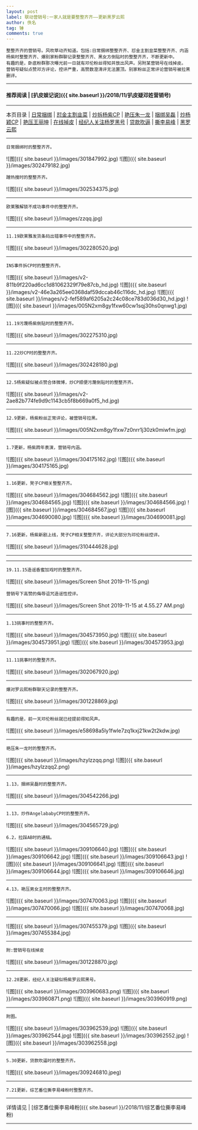 ```yaml
---
layout: post
label: 联动营销号:一家人就是要整整齐齐——更新黑罗云熙
author: 佚名
tag: 锤
comments: true
---
```


    整整齐齐的营销号。风吹草动齐知道。包括:日常捆绑整整齐齐、怼金主割韭菜整整齐齐、内涵杨紫时整整齐齐、爆别家粉群聊记录整整齐齐、黑女方倒贴时的整整齐齐，不断更新中。
    有趣的是，卧底粉群那次曝光前一日就有邓伦粉丝得知并放出风声。另附某营销号在线掉皮。
    营销号疑似点赞邓方评论，控评严重，高赞数澄清评无法置顶。别家粉丝正常评论营销号被拉黑删评。

---
#### 推荐阅读 \| [扒皮娱记说]({{ site.baseurl }}/2018/11/扒皮疑邓姓营销号)
---

本页目录 \| [日常捆绑](#dxjje)  \| [怼金主割韭菜](#dxjja) \| [炒拆杨紫CP](#dxjjb) \| [艳压朱一龙](#dxjjf)  \| [捆绑吴磊](#dxjjh) \| [炒杨颖CP](#dxjji)  \| [艳压王丽坤](#dxjjj) \| [在线掉皮](#dxjjd) \| [经纪人关注杨罗黑号](#dxjjg) \| [贷款吹逼](#dxjjk)  \| [撕李易峰](#dxjjl) \| [黑罗云熙](#dxjjc)

---

<a class="anchor" name="dxjje"></a>

    日常捆绑时的整整齐齐。


![图]({{ site.baseurl }}/images/301847992.jpg)
![图]({{ site.baseurl }}/images/302479182.jpg)

    蹭热搜时的整整齐齐。
    
![图]({{ site.baseurl }}/images/302534375.jpg)

---

<a class="anchor" name="dxjja"></a>

    欧莱雅解锁不成功事件中的整整齐齐。

![图]({{ site.baseurl }}/images/zzqq.jpg)

---
    
    11.19欧莱雅发货条码出错事件中的整整齐齐。
    
![图]({{ site.baseurl }}/images/302280520.jpg)

---

<a class="anchor" name="dxjjb"></a>

    INS事件拆CP时的整整齐齐。
    
![图]({{ site.baseurl }}/images/v2-811b9f220ad6cc1d81062329f79e87cb_hd.jpg)
![图]({{ site.baseurl }}/images/v2-46e3a265ee0368daf59dccab46c116dc_hd.jpg)
![图]({{ site.baseurl }}/images/v2-fef589af6205a2c24c08ce783d036d30_hd.jpg)
![图]({{ site.baseurl }}/images/005N2xm8gy1fxw60cw1sqj30hs0qnwg1.jpg)

---

    11.19污蔑杨紫倒贴时的整整齐齐。
    
![图]({{ site.baseurl }}/images/302275310.jpg)


---

    11.22炒CP时的整整齐齐。

![图]({{ site.baseurl }}/images/302428180.jpg)

---

    12.5杨紫疑似被点赞合体微博，炒CP顺便污蔑倒贴时的整整齐齐。

![图]({{ site.baseurl }}/images/v2-2ae82b774fe9d9c1143cb5f8b669a0f5_hd.jpg)


---

    12.9更新，杨紫粉丝正常评论，被营销号拉黑。

![图]({{ site.baseurl }}/images/005N2xm8gy1fxw7z0nrr1j30zk0miwfm.jpg)

---

    1.7更新，杨紫跨年表演，营销号内涵。

![图]({{ site.baseurl }}/images/304175162.jpg)
![图]({{ site.baseurl }}/images/304175165.jpg)

---

    1.16更新，凳子CP相关整整齐齐。

![图]({{ site.baseurl }}/images/304684562.jpg)
![图]({{ site.baseurl }}/images/304684565.jpg)
![图]({{ site.baseurl }}/images/304684566.jpg)
![图]({{ site.baseurl }}/images/304684567.jpg)
![图]({{ site.baseurl }}/images/304690080.jpg)
![图]({{ site.baseurl }}/images/304690081.jpg)

---

    7.16更新，杨紫新剧上线，凳子CP相关整整齐齐，评论大部分为邓伦粉丝控评。

![图]({{ site.baseurl }}/images/310444628.jpg)


---

<a class="anchor" name="dxjjc"></a>

---

    19.11.15造谣香蜜加戏时的整整齐齐。
    
![图]({{ site.baseurl }}/images/Screen Shot 2019-11-15.png)


    营销号下高赞的侮辱诅咒造谣性控评。
    
![图]({{ site.baseurl }}/images/Screen Shot 2019-11-15 at 4.55.27 AM.png)

---

    1.13挑事时的整整齐齐。
    
![图]({{ site.baseurl }}/images/304573950.jpg)
![图]({{ site.baseurl }}/images/304573951.jpg)
![图]({{ site.baseurl }}/images/304573953.jpg)

---

    11.11挑事时的整整齐齐。
    
![图]({{ site.baseurl }}/images/302067920.jpg)


---

    爆对罗云熙粉群聊天记录的整整齐齐。
    
![图]({{ site.baseurl }}/images/301228869.jpg)

---    
    
    有趣的是，前一天邓伦粉丝就已经提前得知风声。
    
![图]({{ site.baseurl }}/images/e58698a5ly1fwle7zq1kxj21kw2t2kdw.jpg)

---

<a class="anchor" name="dxjjf"></a>

    艳压朱一龙时的整整齐齐。
    
![图]({{ site.baseurl }}/images/hzylzzqq.png)
![图]({{ site.baseurl }}/images/hzylzzqq2.png)


---

<a class="anchor" name="dxjjh"></a>

    1.13，捆绑吴磊时的整整齐齐。
    
![图]({{ site.baseurl }}/images/304542266.jpg)

---

<a class="anchor" name="dxjji"></a>

    1.13，炒作AngelababyCP时的整整齐齐。
    
![图]({{ site.baseurl }}/images/304565729.jpg)

    6.2，拉踩AB时的通稿。

![图]({{ site.baseurl }}/images/309106640.jpg)
![图]({{ site.baseurl }}/images/309106642.jpg)
![图]({{ site.baseurl }}/images/309106643.jpg)
![图]({{ site.baseurl }}/images/309106641.jpg)
![图]({{ site.baseurl }}/images/309106644.jpg)
![图]({{ site.baseurl }}/images/309106646.jpg)

---

<a class="anchor" name="dxjjj"></a>

    4.13，艳压男女主时的整整齐齐。
    
![图]({{ site.baseurl }}/images/307470063.jpg)
![图]({{ site.baseurl }}/images/307470066.jpg)
![图]({{ site.baseurl }}/images/307470068.jpg)

---

![图]({{ site.baseurl }}/images/307455379.jpg)
![图]({{ site.baseurl }}/images/307455384.jpg)



---

<a class="anchor" name="dxjjd"></a>

    附:营销号在线掉皮

![图]({{ site.baseurl }}/images/301228870.jpg)


---

<a class="anchor" name="dxjjg"></a>

    12.28更新，经纪人关注疑似杨紫罗云熙黑号。

![图]({{ site.baseurl }}/images/303960683.png)
![图]({{ site.baseurl }}/images/303960871.png)
![图]({{ site.baseurl }}/images/303960919.png)

---

    附图。
    
![图]({{ site.baseurl }}/images/303962539.jpg)
![图]({{ site.baseurl }}/images/303962544.jpg)
![图]({{ site.baseurl }}/images/303962552.jpg)
![图]({{ site.baseurl }}/images/303962558.jpg)




---

<a class="anchor" name="dxjjk"></a>

    5.30更新，贷款吹逼时的整整齐齐。

![图]({{ site.baseurl }}/images/309246810.jpeg)

---
    
<a class="anchor" name="dxjjl"></a>

    7.21更新，综艺番位撕李易峰粉时整整齐齐。
    

---

详情请见 \| [综艺番位撕李易峰粉]({{ site.baseurl }}/2018/11/综艺番位撕李易峰粉)

---